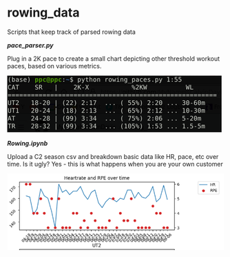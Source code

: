 # rowing_data
Scripts that keep track of parsed rowing data

**_pace_parser.py_**

Plug in a 2K pace to create a small chart depicting other threshold workout paces, based on various metrics.

![image](/pictures/pp.png)

**_Rowing.ipynb_**

Upload a C2 season csv and breakdown basic data like HR, pace, etc over time. Is it ugly? Yes - this is what happens when you are your own customer

![image](/pictures/row_data.png)


